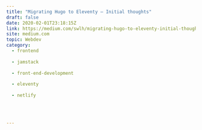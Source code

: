 ```yaml
---
title: "Migrating Hugo to Eleventy — Initial thoughts"
draft: false
date: 2020-02-01T23:18:15Z
link: https://medium.com/swlh/migrating-hugo-to-eleventy-initial-thoughts-384c2637b89d?source=rss------jamstack-5&utm_medium=RSS&utm_source=hune
site: medium.com
topic: Webdev
category:
  - frontend
  
  - jamstack
  
  - front-end-development
  
  - eleventy
  
  - netlify
  
   
  

---
```

